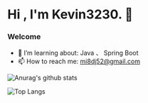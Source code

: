 <h1 align=""center>Hi , I'm Kevin3230. 👋</h1>
<h3>Welcome</h3>

- 🌱 I’m learning about: Java 、 Spring Boot
- 📫 How to reach me: mi8dj52@gmail.com

![Anurag's github stats](https://github-readme-stats.vercel.app/api?username=kevin3230&theme=vue-dark)

![Top Langs](https://github-readme-stats.vercel.app/api/top-langs/?username=kevin3230)
